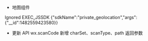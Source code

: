 * 地图组件

Ignored EXEC_JSSDK {"sdkName":"private_geolocation","args":{"__id":1482559423580}}

* 更新 API wx.scanCode 新增 charSet、scanType、path 返回参数
